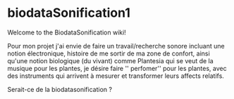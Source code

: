 # biodataSonification1

Welcome to the BiodataSonification wiki!

Pour mon projet j'ai envie de faire un travail/recherche sonore incluant une notion électronique, histoire de me sortir de ma zone de confort, ainsi qu'une notion biologique (du vivant) comme Plantesia qui se veut de la musique pour les plantes, je désire faire '' perfomer'' pour les plantes, avec des instruments qui arrivent à mesurer et transformer leurs affects relatifs.

Serait-ce de la biodatasonification ?
